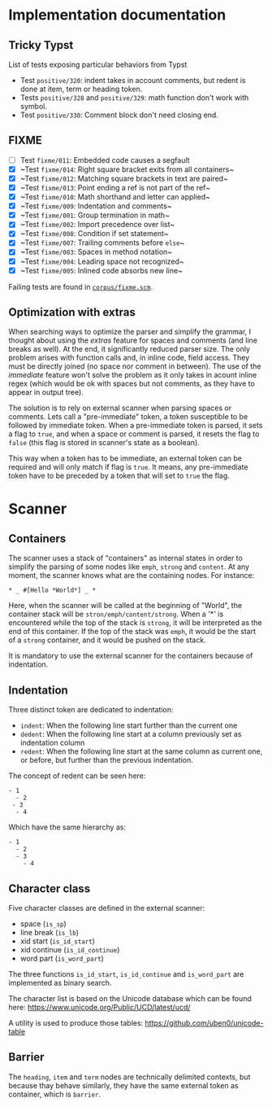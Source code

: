 # Implementation documentation

## Tricky Typst

List of tests exposing particular behaviors from Typst

- Test `positive/320`: indent takes in account comments, but redent is done at item, term or heading token.
- Tests `positive/328` and `positive/329`: math function don't work with symbol.
- Test `positive/330`: Comment block don't need closing end.

## FIXME

- [ ] Test `fixme/011`: Embedded code causes a segfault
- [X] ~Test `fixme/014`: Right square bracket exits from all containers~
- [X] ~Test `fixme/012`: Matching square brackets in text are paired~
- [X] ~Test `fixme/013`: Point ending a ref is not part of the ref~
- [X] ~Test `fixme/010`: Math shorthand and letter can applied~
- [X] ~Test `fixme/009`: Indentation and comments~
- [X] ~Test `fixme/001`: Group termination in math~
- [X] ~Test `fixme/002`: Import precedence over list~
- [X] ~Test `fixme/008`: Condition if set statement~
- [X] ~Test `fixme/007`: Trailing comments before `else`~
- [X] ~Test `fixme/003`: Spaces in method notation~
- [X] ~Test `fixme/004`: Leading space not recognized~
- [X] ~Test `fixme/005`: Inlined code absorbs new line~

Failing tests are found in [`corpus/fixme.scm`](https://github.com/uben0/tree-sitter-typst/blob/master/corpus/fixme.scm).

## Optimization with extras

When searching ways to optimize the parser and simplify the grammar, I thought about using the *extras* feature for spaces and comments (and line breaks as well). At the end, it significantly reduced parser size. The only problem arises with function calls and, in inline code, field access. They must be directly joined (no space nor comment in between). The use of the *immediate* feature won't solve the problem as it only takes in acount inline regex (which would be ok with spaces but not comments, as they have to appear in output tree).

The solution is to rely on external scanner when parsing spaces or comments. Lets call a "pre-immediate" token, a token susceptible to be followed by immediate token. When a pre-immediate token is parsed, it sets a flag to `true`, and when a space or comment is parsed, it resets the flag to `false` (this flag is stored in scanner's state as a boolean).

This way when a token has to be immediate, an external token can be required and will only match if flag is `true`. It means, any pre-immediate token have to be preceded by a token that will set to `true` the flag.

# Scanner

## Containers

The scanner uses a stack of "containers" as internal states in order to simplify the parsing of some nodes like `emph`, `strong` and `content`. At any moment, the scanner knows what are the containing nodes. For instance:

```typst
* _ #[Hello *World*] _ *
```

Here, when the scanner will be called at the beginning of "World", the container stack will be `stron/emph/content/strong`. When a '*' is encountered while the top of the stack is `strong`, it will be interpreted as the end of this container. If the top of the stack was `emph`, it would be the start of a `strong` container, and it would be pushed on the stack.

It is mandatory to use the external scanner for the containers because of indentation.

## Indentation

Three distinct token are dedicated to indentation:

- `indent`: When the following line start further than the current one
- `dedent`: When the following line start at a column previously set as indentation column
- `redent`: When the following line start at the same column as current one, or before, but further than the previous indentation.

The concept of redent can be seen here:
```typst
- 1
  - 2
 - 3
  - 4
```
Which have the same hierarchy as:
```typst
- 1
  - 2
  - 3
    - 4
```

## Character class

Five character classes are defined in the external scanner:

- space (`is_sp`)
- line break (`is_lb`)
- xid start (`is_id_start`)
- xid continue (`is_id_continue`)
- word part (`is_word_part`)

The three functions `is_id_start`, `is_id_continue` and `is_word_part` are implemented as binary search.

The character list is based on the Unicode database which can be found here: https://www.unicode.org/Public/UCD/latest/ucd/

A utility is used to produce those tables: https://github.com/uben0/unicode-table

## Barrier

The `heading`, `item` and `term` nodes are technically delimited contexts, but because thay behave similarly, they have the same external token as container, which is `barrier`.
